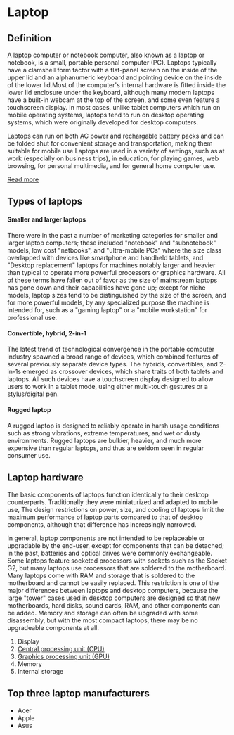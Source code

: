 <!-- Create a markdown document called laptop.md. Put information in it according to the requirements below. You can use the information available at:

https://en.wikipedia.org/wiki/Laptop

Document title.
Laptop definition (2 paragraphs). Include a link in the text to the Wikipedia describing the laptop.
Types of laptops (3 paragraphs).
Laptop hardware (2 paragraph description) and a numbered list of at least five main laptop hardware. For any two laptop components, provide a link to Wikipedia with their description.
Unordered list of the top three laptop manufacturers. -->

# Laptop

## Definition
A laptop computer or notebook computer, also known as a laptop or notebook, is a small, portable personal computer (PC). Laptops typically have a clamshell form factor with a flat-panel screen on the inside of the upper lid and an alphanumeric keyboard and pointing device on the inside of the lower lid.Most of the computer's internal hardware is fitted inside the lower lid enclosure under the keyboard, although many modern laptops have a built-in webcam at the top of the screen, and some even feature a touchscreen display. In most cases, unlike tablet computers which run on mobile operating systems, laptops tend to run on desktop operating systems, which were originally developed for desktop computers.

Laptops can run on both AC power and rechargable battery packs and can be folded shut for convenient storage and transportation, making them suitable for mobile use.Laptops are used in a variety of settings, such as at work (especially on business trips), in education, for playing games, web browsing, for personal multimedia, and for general home computer use.

[Read more](https://en.wikipedia.org/wiki/Laptop)

## Types of laptops

#### Smaller and larger laptops
There were in the past a number of marketing categories for smaller and larger laptop computers; these included "notebook" and "subnotebook" models, low cost "netbooks", and "ultra-mobile PCs" where the size class overlapped with devices like smartphone and handheld tablets, and "Desktop replacement" laptops for machines notably larger and heavier than typical to operate more powerful processors or graphics hardware. All of these terms have fallen out of favor as the size of mainstream laptops has gone down and their capabilities have gone up; except for niche models, laptop sizes tend to be distinguished by the size of the screen, and for more powerful models, by any specialized purpose the machine is intended for, such as a "gaming laptop" or a "mobile workstation" for professional use.

#### Convertible, hybrid, 2-in-1
The latest trend of technological convergence in the portable computer industry spawned a broad range of devices, which combined features of several previously separate device types. The hybrids, convertibles, and 2-in-1s emerged as crossover devices, which share traits of both tablets and laptops. All such devices have a touchscreen display designed to allow users to work in a tablet mode, using either multi-touch gestures or a stylus/digital pen.

#### Rugged laptop
A rugged laptop is designed to reliably operate in harsh usage conditions such as strong vibrations, extreme temperatures, and wet or dusty environments. Rugged laptops are bulkier, heavier, and much more expensive than regular laptops, and thus are seldom seen in regular consumer use.

## Laptop hardware
The basic components of laptops function identically to their desktop counterparts. Traditionally they were miniaturized and adapted to mobile use, The design restrictions on power, size, and cooling of laptops limit the maximum performance of laptop parts compared to that of desktop components, although that difference has increasingly narrowed.

In general, laptop components are not intended to be replaceable or upgradable by the end-user, except for components that can be detached; in the past, batteries and optical drives were commonly exchangeable. Some laptops feature socketed processors with sockets such as the Socket G2, but many laptops use processors that are soldered to the motherboard. Many laptops come with RAM and storage that is soldered to the motherboard and cannot be easily replaced. This restriction is one of the major differences between laptops and desktop computers, because the large "tower" cases used in desktop computers are designed so that new motherboards, hard disks, sound cards, RAM, and other components can be added. Memory and storage can often be upgraded with some disassembly, but with the most compact laptops, there may be no upgradeable components at all.

1. Display
1. [Central processing unit (CPU)](https://en.wikipedia.org/wiki/Central_processing_unit)
1. [Graphics processing unit (GPU)](https://en.wikipedia.org/wiki/Graphics_processing_unit)
1. Memory
1. Internal storage

## Top three laptop manufacturers
* Acer
* Apple
* Asus